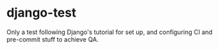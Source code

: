 # django-test
Only a test following Django's tutorial for set up, and configuring CI and pre-commit stuff to achieve QA.

